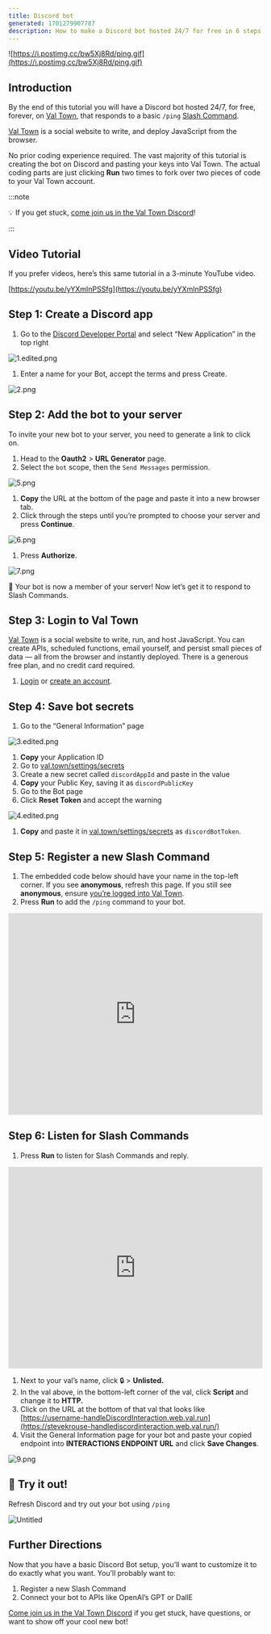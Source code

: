 ```yaml
---
title: Discord bot
generated: 1701279907787
description: How to make a Discord bot hosted 24/7 for free in 6 steps
---
```


![https://i.postimg.cc/bw5Xj8Rd/ping.gif](https://i.postimg.cc/bw5Xj8Rd/ping.gif)

## Introduction

By the end of this tutorial you will have a Discord bot hosted 24/7, for free,
forever, on [Val Town](http://val.town), that responds to a basic `/ping`
[Slash Command](https://support.discord.com/hc/en-us/articles/1500000368501-Slash-Commands-FAQ).

[Val Town](http://val.town) is a social website to write, and deploy JavaScript
from the browser.

No prior coding experience required. The vast majority of this tutorial is
creating the bot on Discord and pasting your keys into Val Town. The actual
coding parts are just clicking ******Run****** two times to fork over two pieces
of code to your Val Town account.

:::note

💡 If you get stuck,
[come join us in the Val Town Discord](https://discord.gg/dHv45uN5RY)!

:::

## Video Tutorial

If you prefer videos, here’s this same tutorial in a 3-minute YouTube video.

[https://youtu.be/yYXmInPSSfg](https://youtu.be/yYXmInPSSfg)

## Step 1: Create a Discord app

1. Go to the
   [Discord Developer Portal](https://discord.com/developers/applications) and
   select “New Application” in the top right

![1.edited.png](./how-to-make-a-discord-bot-hosted-24-7-for-free-in-/1edited.png)

1. Enter a name for your Bot, accept the terms and press Create.

![2.png](./how-to-make-a-discord-bot-hosted-24-7-for-free-in-/2.png)

## Step 2: Add the bot to your server

To invite your new bot to your server, you need to generate a link to click on.

1. Head to the **Oauth2** > **URL Generator** page.
2. Select the `bot` scope, then the `Send Messages` permission.

![5.png](./how-to-make-a-discord-bot-hosted-24-7-for-free-in-/5.png)

1. **Copy** the URL at the bottom of the page and paste it into a new browser
   tab.
2. Click through the steps until you’re prompted to choose your server and press
   **Continue**.

![6.png](./how-to-make-a-discord-bot-hosted-24-7-for-free-in-/6.png)

1. Press **Authorize**.

![7.png](./how-to-make-a-discord-bot-hosted-24-7-for-free-in-/7.png)

🎉 Your bot is now a member of your server! Now let’s get it to respond to Slash
Commands.

## Step 3: Login to Val Town

[Val Town](http://val.town/) is a social website to write, run, and host
JavaScript. You can create APIs, scheduled functions, email yourself, and
persist small pieces of data — all from the browser and instantly deployed.
There is a generous free plan, and no credit card required.

1. [Login](http://val.town/auth/signin) or
   [create an account](https://www.val.town/auth/signup).

## Step 4: Save bot secrets

1. Go to the “General Information” page

![3.edited.png](./how-to-make-a-discord-bot-hosted-24-7-for-free-in-/3edited.png)

1. **Copy** your Application ID
2. Go to [val.town/settings/secrets](https://www.val.town/settings/secrets)
3. Create a new secret called `discordAppId` and paste in the value
4. **Copy** your Public Key, saving it as `discordPublicKey`
5. Go to the Bot page
6. Click **Reset Token** and accept the warning

![4.edited.png](./how-to-make-a-discord-bot-hosted-24-7-for-free-in-/4edited.png)

1. **Copy** and paste it in
   [val.town/settings/secrets](http://val.town/settings/secrets) as
   `discordBotToken`.

## Step 5: Register a new Slash Command

1. The embedded code below should have your name in the top-left corner. If you
   see ******************anonymous******************, refresh this page. If you
   still see ******anonymous******, ensure
   [you’re logged into Val Town](https://www.val.town/auth/signin).
2. Press ******Run****** to add the `/ping` command to your bot.

<div class="not-content">
  <iframe src="https://www.val.town/embed/new?code=import+%7B+registerDiscordSlashCommand+%7D+from+%22https%3A%2F%2Fesm.town%2Fv%2Fneverstew%2FregisterDiscordSlashCommand%22%3B%0Aimport+process+from+%22node%3Aprocess%22%3B%0A%0Aexport+const+registerDiscordCommand+%3D+registerDiscordSlashCommand%28%0A++process.env.discordAppId%2C%0A++process.env.discordBotToken%2C%0A++%7B%0A++++name%3A+%22ping%22%2C%0A++++description%3A+%22Say+hi+to+your+bot%22%2C%0A++%7D%2C%0A%29.then%28r+%3D%3E+r.json%28%29%29%3B" width="100%" frameborder="no" style="height: 400px;">
    &#x20;
  </iframe>
</div>

## Step 6: Listen for Slash Commands

1. Press ******Run****** to listen for Slash Commands and reply.

<div class="not-content">
  <iframe src="https://www.val.town/embed/new?code=import+%7B+verify_discord_signature+%7D+from+%22https%3A%2F%2Fesm.town%2Fv%2Fmattx%2Fverify_discord_signature%3Fv%3D8%22%3B%0A%0Aexport+const+handleDiscordInteraction+%3D+async+%28req%3A+Request%29+%3D%3E+%7B%0A++if+%28req.method+%3D%3D%3D+%22GET%22%29+return+new+Response%28%29%3B%0A++const+body+%3D+await+req.json%28%29%3B%0A++const+verified+%3D+await+verify_discord_signature%28%0A++++Deno.env.get%28%27discordPublicKey%27%29%2C%0A++++JSON.stringify%28body%29%2C%0A++++req.headers.get%28%22X-Signature-Ed25519%22%29%2C%0A++++req.headers.get%28%22X-Signature-Timestamp%22%29%2C%0A++%29%3B%0A++if+%28%21verified%29%0A++++return+new+Response%28%22signature+invalid%22%2C+%7B%0A++++++status%3A+401%2C%0A++++++statusText%3A+%22signature+invalid%22%2C%0A++++%7D%29%3B%0A++%2F%2F+PING%0A++if+%28body.type+%3D%3D%3D+1%29%0A++++return+Response.json%28%7B+type%3A+1+%7D%29%3B+%2F%2F+PONG%0A++%2F%2F+APPLICATION_COMMAND+interactions%0A++if+%28body.type+%3D%3D%3D+2%29+%7B%0A++++if+%28body.data%3F.name+%3D%3D%3D+%22ping%22%29%0A++++++return+Response.json%28%7B%0A++++++++type%3A+4%2C%0A++++++++data%3A+%7B%0A++++++++++content%3A+%60Pong%21+It+is+%24%7Bnew+Date%28%29%7D%60%2C%0A++++++++%7D%2C%0A++++++%7D%29%3B%0A++++return+new+Response%28%22Bad+request%22%2C+%7B%0A++++++status%3A+400%2C%0A++++++statusText%3A+%22Bad+request%22%2C%0A++++%7D%29%3B%0A++%7D%0A++return+new+Response%28%22Not+handled%22%2C+%7B+status%3A+422+%7D%29%3B%0A%7D%3B" width="100%" frameborder="no" style="height: 400px;">
    &#x20;
  </iframe>
</div>

1. Next to your val’s name, click 🔒 >
   ******************Unlisted.******************
2. In the val above, in the bottom-left corner of the val, click
   ************Script************ and change it to **********HTTP.**********
3. Click on the URL at the bottom of that val that looks like
   [https://username-handleDiscordInteraction.web.val.run](https://stevekrouse-handlediscordinteraction.web.val.run/)
4. Visit the General Information page for your bot and paste your copied
   endpoint into **INTERACTIONS ENDPOINT URL** and click ******Save
   Changes******.

![9.png](./how-to-make-a-discord-bot-hosted-24-7-for-free-in-/9.png)

## 💬 Try it out!

Refresh Discord and try out your bot using `/ping`

![Untitled](./how-to-make-a-discord-bot-hosted-24-7-for-free-in-/untitled.png)

## Further Directions

Now that you have a basic Discord Bot setup, you’ll want to customize it to do
exactly what you want. You’ll probably want to:

1. Register a new Slash Command
2. Connect your bot to APIs like OpenAI’s GPT or DallE

[Come join us in the Val Town Discord](https://discord.gg/dHv45uN5RY) if you get
stuck, have questions, or want to show off your cool new bot!
